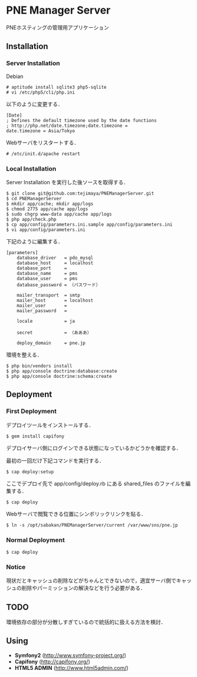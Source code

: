 PNE Manager Server 
==================

PNEホスティングの管理用アプリケーション

Installation
------------

### Server Installation

Debian

    # aptitude install sqlite3 php5-sqlite
    # vi /etc/php5/cli/php.ini

以下のように変更する．

    [Date]
    ; Defines the default timezone used by the date functions
    ; http://php.net/date.timezone;date.timezone =
    date.timezone = Asia/Tokyo

Webサーバをリスタートする．

    # /etc/init.d/apache restart

### Local Installation

Server Installation を実行した後ソースを取得する．

    $ git clone git@github.com:tejimaya/PNEManagerServer.git
    $ cd PNEManagerServer
    $ mkdir app/cache; mkdir app/logs
    $ chmod 2775 app/cache app/logs
    $ sudo chgrp www-data app/cache app/logs
    $ php app/check.php
    $ cp app/config/parameters.ini.sample app/config/parameters.ini
    $ vi app/config/parameters.ini

下記のように編集する．

    [parameters]
        database_driver   = pdo_mysql
        database_host     = localhost
        database_port     =
        database_name     = pms
        database_user     = pms
        database_password = （パスワード）
    
        mailer_transport  = smtp
        mailer_host       = localhost
        mailer_user       =
        mailer_password   =
    
        locale            = ja
    
        secret            = （あああ）

        deploy_domain     = pne.jp

環境を整える．

    $ php bin/vendors install
    $ php app/console doctrine:database:create
    $ php app/console doctrine:schema:create


Deployment
----------

### First Deployment

デプロイツールをインストールする．

    $ gem install capifony

デプロイサーバ側にログインできる状態になっているかどうかを確認する．

最初の一回だけ下記コマンドを実行する．

    $ cap deploy:setup

ここでデプロイ先で app/config/deploy.rb にある shared_files のファイルを編集する．

    $ cap deploy

Webサーバで閲覧できる位置にシンボリックリンクを貼る．

    $ ln -s /opt/sabakan/PNEManagerServer/current /var/www/sns/pne.jp

### Normal Deployment

    $ cap deploy

### Notice

現状だとキャッシュの削除などがちゃんとできないので，適宜サーバ側でキャッシュの削除やパーミッションの解決などを行う必要がある．

TODO
----

環境依存の部分が分散しすぎているので統括的に扱える方法を検討．

Using
-----

* **Symfony2** (http://www.symfony-project.org/)
* **Capifony** (http://capifony.org/) 
* **HTML5 ADMIN** (http://www.html5admin.com/)
